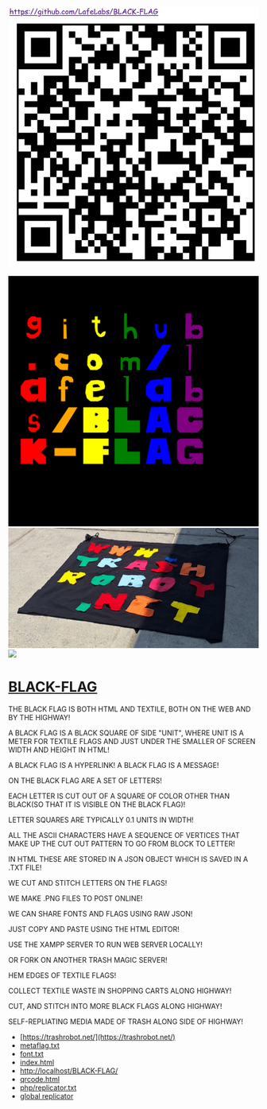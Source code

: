 ![](qrcode.png)

![](GITHUBFLAG.PNG)
![](FLAG-ON-STREET.PNG)
![](THREE-FLAGS.PNG)

# [BLACK-FLAG](https://www.github.com/LafeLabs/BLACK-FLAG)


THE BLACK FLAG IS BOTH HTML AND TEXTILE, BOTH ON THE WEB AND BY THE HIGHWAY!

A BLACK FLAG IS A BLACK SQUARE OF SIDE "UNIT", WHERE UNIT IS A METER FOR TEXTILE FLAGS AND JUST UNDER THE SMALLER OF SCREEN WIDTH AND HEIGHT IN HTML!

A BLACK FLAG IS A HYPERLINK!
A BLACK FLAG IS A MESSAGE!

ON THE BLACK FLAG ARE A SET OF LETTERS! 

EACH LETTER IS CUT OUT OF A SQUARE OF COLOR OTHER THAN BLACK(SO THAT IT IS VISIBLE ON THE BLACK FLAG)!  

LETTER SQUARES ARE TYPICALLY 0.1 UNITS IN WIDTH!

ALL THE ASCII CHARACTERS HAVE A SEQUENCE OF VERTICES THAT MAKE UP THE CUT OUT PATTERN TO GO FROM BLOCK TO LETTER!

IN HTML THESE ARE STORED IN A JSON OBJECT WHICH IS SAVED IN A .TXT FILE!

WE CUT AND STITCH LETTERS ON THE FLAGS!

WE MAKE .PNG FILES TO POST ONLINE!

WE CAN SHARE FONTS AND FLAGS USING RAW JSON!

JUST COPY AND PASTE USING THE HTML EDITOR!

USE THE XAMPP SERVER TO RUN WEB SERVER LOCALLY!

OR FORK ON ANOTHER TRASH MAGIC SERVER!

HEM EDGES OF TEXTILE FLAGS!

COLLECT TEXTILE WASTE IN SHOPPING CARTS ALONG HIGHWAY!

CUT, AND STITCH INTO MORE BLACK FLAGS ALONG HIGHWAY!

SELF-REPLIATING MEDIA MADE OF TRASH ALONG SIDE OF HIGHWAY!

 - [https://trashrobot.net/](https://trashrobot.net/)
 - [metaflag.txt](metaflag.txt)
 - [font.txt](font.txt)
 - [index.html](index.html)
 - [http://localhost/BLACK-FLAG/](http://localhost/BLACK-FLAG/)
 - [qrcode.html](qrcode.html)
 - [php/replicator.txt](php/replicator.txt)
 - [global replicator](https://raw.githubusercontent.com/lafelabs/BLACK-FLAG/refs/heads/main/php/replicator.txt)